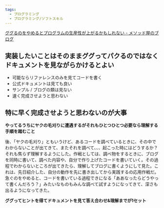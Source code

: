```yaml
---
tags:
  - プログラミング
  - プログラミング/ソフトスキル
---
```

[ググるのをやめるとプログラムの生産性が上がるかもしれない - メソッド屋のブログ](https://simplearchitect.hatenablog.com/entry/2018/09/18/080347)

## 実装したいことはそのままググってパクるのではなくドキュメントを見ながらかけるとよい

- 可能ならリファレンスのみを見てコードを書く
- 公式ドキュメントは見ても良い
- サンプル / ブログの類は見ない
- 速く完成させようと思わない

## 特に早く完成させようと思わないのが大事

**やってるうちにヤクの毛刈りに遭遇するがそれもひとつひとつ必要なら理解する手順を踏むこと**

後、「ヤクの毛刈り」ともいうけど、あるコードを調べているときに、その中でわからないことが出てきて、またそれを調べて、、、起こった時にはどうするか？それも焦らず理解するようにした。作戦としては、調べ物をするときに、ブログを同時に書いて、調べた内容や、自分で作り上げたコードを書いていく。その過程でわからないところが出てきたら、理解してブログに書くようにして見た。これは、先日紹介した、自分の動作を先に書き出してから実践するの応用作戦だ。急ぐのをやめると、コードを書いている過程できになる「ああなったらどうやって書くんだろう？」みたいなものもみんな調べて試すようになってきて、深さも出るようになってきた。


**ググってヒントを得てドキュメントを見て答え合わせ&理解までが1セット**

